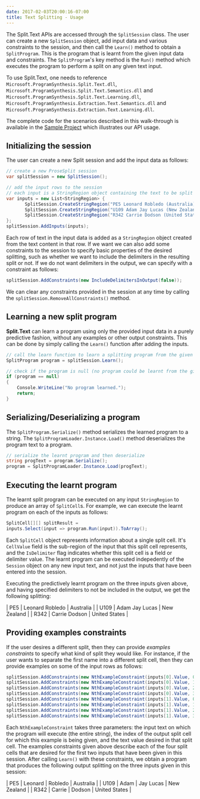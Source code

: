 ```yaml
---
date: 2017-02-03T20:00:16-07:00
title: Text Splitting - Usage
---
```


The Split.Text APIs are accessed through the `SplitSession` class. The user can create a new `SplitSession` object, add input data and various constraints to the session, and then call the `Learn()` method to obtain a `SplitProgram`. This is the program that is learnt from the given input data and constraints. The `SplitProgram`'s key method is the `Run()` method which executes the program to perform a split on any given text input. 

To use Split.Text, one needs to reference `Microsoft.ProgramSynthesis.Split.Text.dll`, `Microsoft.ProgramSynthesis.Split.Text.Semantics.dll`
and `Microsoft.ProgramSynthesis.Split.Text.Learning.dll`, `Microsoft.ProgramSynthesis.Extraction.Text.Semantics.dll` and `Microsoft.ProgramSynthesis.Extraction.Text.Learning.dll`.

The complete code for the scenarios described in this walk-through is available in the [Sample Project](https://github.com/Microsoft/prose/tree/master/Split.Text) which illustrates our API usage. 

## Initializing the session

The user can create a new Split session and add the input data as follows:

```csharp
// create a new ProseSplit session
var splitSession = new SplitSession();

// add the input rows to the session
// each input is a StringRegion object containing the text to be split
var inputs = new List<StringRegion> {
       SplitSession.CreateStringRegion("PE5 Leonard Robledo (Australia)"),
       SplitSession.CreateStringRegion("U109 Adam Jay Lucas (New Zealand)"),
       SplitSession.CreateStringRegion("R342 Carrie Dodson (United States)")
};
splitSession.AddInputs(inputs);
```

Each row of text in the input data is added as a `StringRegion` object created from the text content in that row. If we want we can also add some constraints to the session to specify basic properties of the desired splitting, such as whether we want to include the delimiters in the resulting split or not. If we do not want delimiters in the output, we can specify with a constraint as follows:

```csharp
splitSession.AddConstraints(new IncludeDelimitersInOutput(false));
```

We can clear any constraints provided in the session at any time by calling the `splitSession.RemoveAllConstraints()` method. 

## Learning a new split program

**Split.Text** can learn a program using only the provided input data in a purely predictive fashion, without any examples or other output constraints. This can be done by simply calling the `Learn()` function after adding the inputs.

```csharp
// call the learn function to learn a splitting program from the given input examples
SplitProgram program = splitSession.Learn();

// check if the program is null (no program could be learnt from the given inputs)
if (program == null)
{
    Console.WriteLine("No program learned.");
    return;
}
``` 


## Serializing/Deserializing a program

The `SplitProgram.Serialize()` method serializes the learned program to a string. The `SplitProgramLoader.Instance.Load()` method deserializes the program text to a program.


```csharp
// serialize the learnt program and then deserialize
string progText = program.Serialize();
program = SplitProgramLoader.Instance.Load(progText);
```

## Executing the learnt program

The learnt split program can be executed on any input `StringRegion` to produce an array of `SplitCell`s. For example, we can execute the learnt program on each of the inputs as follows:

```csharp
SplitCell[][] splitResult = 
inputs.Select(input => program.Run(input)).ToArray();
```
Each `SplitCell` object represents information about a single split cell. It's `CellValue` field is the sub-region of the input that this split cell represents, and the `IsDelimiter` flag indicates whether this split cell is a field or delimiter value. The learnt program can be executed indepedently of the `Session` object on any new input text, and not just the inputs that have been entered into the session.

Executing the predictively learnt program on the three inputs given above, and having specified delimiters to not be included in the output, we get the following splitting:

|       PE5     |       Leonard Robledo |       Australia       |
|       U109    |       Adam Jay Lucas  |       New Zealand   |
|       R342    |       Carrie Dodson   |       United States   |



## Providing examples constraints

If the user desires a different split, then they can provide *examples constraints* to specify what kind of split they would like. For instance, if the user wants to separate the first name into a different split cell, then they can provide examples on some of the input rows as follows:

```csharp
splitSession.AddConstraints(new NthExampleConstraint(inputs[0].Value, 0, "PE5"));
splitSession.AddConstraints(new NthExampleConstraint(inputs[0].Value, 1, "Leonard"));
splitSession.AddConstraints(new NthExampleConstraint(inputs[0].Value, 2, "Robledo"));
splitSession.AddConstraints(new NthExampleConstraint(inputs[0].Value, 3, "Australia"));
splitSession.AddConstraints(new NthExampleConstraint(inputs[1].Value, 0, "U109"));
splitSession.AddConstraints(new NthExampleConstraint(inputs[1].Value, 1, "Adam"));
splitSession.AddConstraints(new NthExampleConstraint(inputs[1].Value, 2, "Jay Lucas"));
splitSession.AddConstraints(new NthExampleConstraint(inputs[1].Value, 3, "New Zealand"));
```

Each `NthExampleConstraint` takes three parameters: the input text on which the program will execute (the entire string), the index of the output split cell for which this example is being given, and the text value desired in that split cell. The examples constraints given above describe each of the four split cells that are desired for the first two inputs that have been given in this session. After calling `Learn()` with these constraints, we obtain a program that produces the following output splitting on the three inputs given in this session:

|      PE5     |       Leonard |       Robledo |       Australia       |
|      U109    |       Adam    |       Jay Lucas       |       New Zealand   |
|       R342    |       Carrie  |       Dodson  |       United States   |




